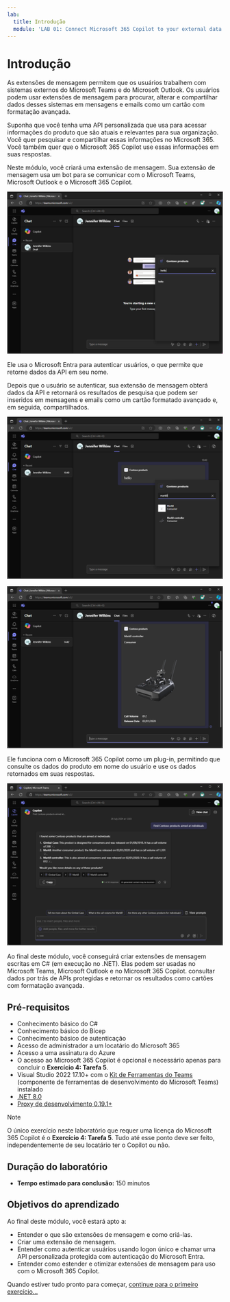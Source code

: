 ```yaml
---
lab:
  title: Introdução
  module: 'LAB 01: Connect Microsoft 365 Copilot to your external data in real-time with message extension plugins built with .NET and Visual Studio'
---
```


# Introdução

As extensões de mensagem permitem que os usuários trabalhem com sistemas externos do Microsoft Teams e do Microsoft Outlook. Os usuários podem usar extensões de mensagem para procurar, alterar e compartilhar dados desses sistemas em mensagens e emails como um cartão com formatação avançada.

Suponha que você tenha uma API personalizada que usa para acessar informações do produto que são atuais e relevantes para sua organização. Você quer pesquisar e compartilhar essas informações no Microsoft 365. Você também quer que o Microsoft 365 Copilot use essas informações em suas respostas.

Neste módulo, você criará uma extensão de mensagem. Sua extensão de mensagem usa um bot para se comunicar com o Microsoft Teams, Microsoft Outlook e o Microsoft 365 Copilot.

![Captura de tela dos resultados da pesquisa retornados por uma extensão de mensagem baseada em pesquisa no Microsoft Teams.](../media/1-search-results.png)

Ele usa o Microsoft Entra para autenticar usuários, o que permite que retorne dados da API em seu nome.

Depois que o usuário se autenticar, sua extensão de mensagem obterá dados da API e retornará os resultados de pesquisa que podem ser inseridos em mensagens e emails como um cartão formatado avançado e, em seguida, compartilhados.

![Captura de tela dos resultados da pesquisa que usam dados de uma API externa no Microsoft Teams.](../media/3-search-results-api.png)

![Captura de tela do resultado da pesquisa inserido em uma mensagem no Microsoft Teams.](../media/4-adaptive-card.png)

Ele funciona com o Microsoft 365 Copilot como um plug-in, permitindo que consulte os dados do produto em nome do usuário e use os dados retornados em suas respostas.

![Captura de tela de uma resposta no Microsoft 365 Copilot que contém informações retornadas pelo plug-in de extensão de mensagem. Um cartão adaptável é exibido mostrando informações do produto.](../media/5-copilot-answer.png)

Ao final deste módulo, você conseguirá criar extensões de mensagem escritas em C# (em execução no .NET). Elas podem ser usadas no Microsoft Teams, Microsoft Outlook e no Microsoft 365 Copilot. consultar dados por trás de APIs protegidas e retornar os resultados como cartões com formatação avançada.

## Pré-requisitos

- Conhecimento básico do C#
- Conhecimento básico do Bicep
- Conhecimento básico de autenticação
- Acesso de administrador a um locatário do Microsoft 365
- Acesso a uma assinatura do Azure
- O acesso ao Microsoft 365 Copilot é opcional e necessário apenas para concluir o **Exercício 4: Tarefa 5**.
- Visual Studio 2022 17.10+ com o [Kit de Ferramentas do Teams](/microsoftteams/platform/toolkit/toolkit-v4/teams-toolkit-fundamentals-vs) (componente de ferramentas de desenvolvimento do Microsoft Teams) instalado
- [.NET 8.0](https://dotnet.microsoft.com/download/dotnet/8.0)
- [Proxy de desenvolvimento 0.19.1+](https://aka.ms/devproxy)

> [!NOTE]
> O único exercício neste laboratório que requer uma licença do Microsoft 365 Copilot é o **Exercício 4: Tarefa 5**. Tudo até esse ponto deve ser feito, independentemente de seu locatário ter o Copilot ou não.

## Duração do laboratório

  - **Tempo estimado para conclusão:** 150 minutos

## Objetivos do aprendizado

Ao final deste módulo, você estará apto a:

- Entender o que são extensões de mensagem e como criá-las.
- Criar uma extensão de mensagem.
- Entender como autenticar usuários usando logon único e chamar uma API personalizada protegida com autenticação do Microsoft Entra.
- Entender como estender e otimizar extensões de mensagem para uso com o Microsoft 365 Copilot.

Quando estiver tudo pronto para começar, [continue para o primeiro exercício...](./2-exercise-create-a-message-extension.md)
